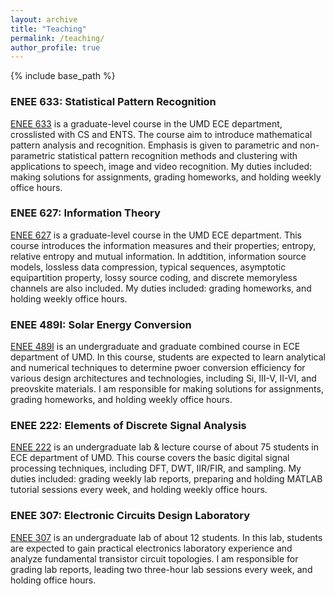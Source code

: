 ```yaml
---
layout: archive
title: "Teaching"
permalink: /teaching/
author_profile: true
---
```


{% include base_path %}

### ENEE 633: Statistical Pattern Recognition

[ENEE 633](https://ece.umd.edu/course-schedule/course/ENEE633) is a graduate-level course in the UMD ECE department, crosslisted with CS and ENTS.
The course aim to introduce mathematical pattern analysis and recognition. Emphasis is given to parametric and non-parametric statistical pattern recognition methods and clustering with applications to speech, image and video recognition.
My duties included: making solutions for assignments, grading homeworks, and holding weekly office hours.

### ENEE 627: Information Theory

[ENEE 627](https://ece.umd.edu/course-schedule/course/ENEE627) is a graduate-level course in the UMD ECE department.
This course introduces the information measures and their properties; entropy, relative entropy and mutual information. In addtition, information source models, lossless data compression, typical sequences, asymptotic equipartition property, lossy source coding, and discrete memoryless channels are also included.
My duties included: grading homeworks, and holding weekly office hours.

### ENEE 489I: Solar Energy Conversion

[ENEE 489I](https://ece.umd.edu/course-schedule/course/ENEE489I) is an undergraduate and graduate combined course in ECE department of UMD.
In this course, students are expected to learn analytical and numerical techniques to determine pwoer conversion efficiency for various design architectures and technologies, including Si, III-V, II-VI, and preovskite materials.
I am responsible for making solutions for assignments, grading homeworks, and holding weekly office hours.

### ENEE 222:  Elements of Discrete Signal Analysis

[ENEE 222](https://ece.umd.edu/course-schedule/course/ENEE222) is an undergraduate lab & lecture course of about 75 students in ECE department of UMD. 
This course covers the basic digital signal processing techniques, including DFT, DWT, IIR/FIR, and sampling. 
My duties included: grading weekly lab reports, preparing and holding MATLAB tutorial sessions every week, and holding weekly office hours.

### ENEE 307: Electronic Circuits Design Laboratory

[ENEE 307](https://ece.umd.edu/course-schedule/course/ENEE307) is an undergraduate lab of about 12 students.
In this lab, students are expected to gain practical electronics laboratory experience and analyze fundamental transistor circuit topologies.
I am responsible for grading lab reports, leading two three-hour lab sessions every week, and holding office hours.
